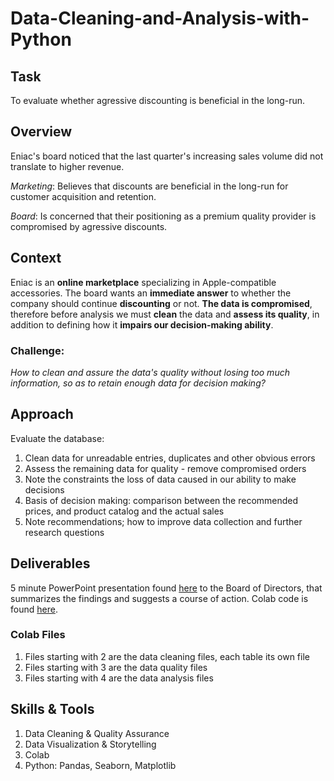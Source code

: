 # Data-Cleaning-and-Analysis-with-Python
## Task
To evaluate whether agressive discounting is beneficial in the long-run.

## Overview 
Eniac's board noticed that the last quarter's increasing sales volume did not translate to higher revenue.

  _Marketing_: Believes that discounts are beneficial in the long-run for customer acquisition and retention.
  
  _Board_: Is concerned that their positioning as a premium quality provider is compromised by agressive discounts.

## Context
Eniac is an **online marketplace** specializing in Apple-compatible accessories. The board wants an **immediate answer** to whether the company should continue **discounting** or not. **The data is compromised**, therefore before analysis we must **clean** the data and **assess its quality**, in addition to defining how it **impairs our decision-making ability**.

### Challenge: 
*How to clean and assure the data's quality without losing too much information, so as to retain enough data for decision making?* 

## Approach
Evaluate the database:
1. Clean data for unreadable entries, duplicates and other obvious errors
2. Assess the remaining data for quality - remove compromised orders
3. Note the constraints the loss of data caused in our ability to make decisions
4. Basis of decision making: comparison between the recommended prices, and product catalog and the actual sales
5. Note recommendations; how to improve data collection and further research questions

## Deliverables
5 minute PowerPoint presentation found [here](https://drive.google.com/file/d/1pi3bMzv7sUl4BDP809HX1JG2WO2Z51bK/view?usp=sharing) to the Board of Directors, that summarizes the findings and suggests a course of action.
Colab code is found [here](https://github.com/Cintia0528/Data-Cleaning-and-Analysis-with-Python.git). 
### Colab Files
  1. Files starting with 2 are the data cleaning files, each table its own file
  2. Files starting with 3 are the data quality files
  3. Files starting with 4 are the data analysis files

## Skills & Tools
1. Data Cleaning & Quality Assurance
2. Data Visualization & Storytelling
3. Colab
4. Python: Pandas, Seaborn, Matplotlib
